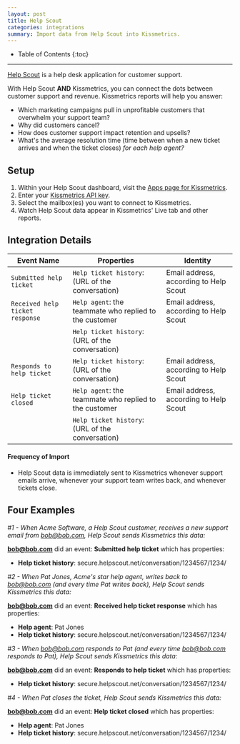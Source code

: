 ```yaml
---
layout: post
title: Help Scout
categories: integrations
summary: Import data from Help Scout into Kissmetrics.
---
```

* Table of Contents
{:toc}
* * *

[Help Scout][help-scout] is a help desk application for customer support.

With Help Scout **AND** Kissmetrics, you can connect the dots between customer support and revenue. Kissmetrics reports will help you answer:

* Which marketing campaigns pull in unprofitable customers that overwhelm your support team?
* Why did customers cancel?
* How does customer support impact retention and upsells?
* What's the average resolution time (time between when a new ticket arrives and when the ticket closes) *for each help agent?*

## Setup

1. Within your Help Scout dashboard, visit the [Apps page for Kissmetrics][km-helpscout].
2. Enter your [Kissmetrics API key][site-settings].
3. Select the mailbox(es) you want to connect to Kissmetrics.
4. Watch Help Scout data appear in Kissmetrics' Live tab and other reports.

## Integration Details

Event Name | Properties | Identity
-----------| ---------- | --------
`Submitted help ticket` | `Help ticket history`: (URL of the conversation) | Email address, according to Help Scout
`Received help ticket response` | `Help agent`: the teammate who replied to the customer | Email address, according to Help Scout
         | `Help ticket history`: (URL of the conversation)
`Responds to help ticket` | `Help ticket history`: (URL of the conversation) | Email address, according to Help Scout
`Help ticket closed` | `Help agent`: the teammate who replied to the customer | Email address, according to Help Scout
         | `Help ticket history`: (URL of the conversation)

#### Frequency of Import

* Help Scout data is immediately sent to Kissmetrics whenever support emails arrive, whenever your support team writes back, and whenever tickets close.

## Four Examples

*#1 - When Acme Software, a Help Scout customer, receives a new support email from bob@bob.com, Help Scout sends Kissmetrics this data:*

**bob@bob.com** did an event: **Submitted help ticket** which has properties:

* **Help ticket history**: secure.helpscout.net/conversation/1234567/1234/

*#2 - When Pat Jones, Acme's star help agent, writes back to bob@bob.com (and every time Pat writes back), Help Scout sends Kissmetrics this data:*

**bob@bob.com** did an event: **Received help ticket response** which has properties:

* **Help agent**: Pat Jones
* **Help ticket history**: secure.helpscout.net/conversation/1234567/1234/

*#3 - When bob@bob.com responds to Pat (and every time bob@bob.com responds to Pat), Help Scout sends Kissmetrics this data:*

**bob@bob.com** did an event: **Responds to help ticket** which has properties:

* **Help ticket history**: secure.helpscout.net/conversation/1234567/1234/

*#4 - When Pat closes the ticket, Help Scout sends Kissmetrics this data:*

**bob@bob.com** did an event: **Help ticket closed** which has properties:

* **Help agent**: Pat Jones
* **Help ticket history**: secure.helpscout.net/conversation/1234567/1234/

[help-scout]: http://www.helpscout.net
[site-settings]: https://app.kissmetrics.com/settings
[km-helpscout]: https://secure.helpscout.net/apps/kissmetrics/
